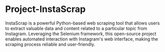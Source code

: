 # Project-InstaScrap
InstaScrap is a powerful Python-based web scraping tool that allows users to extract valuable data and content related to a particular topic from Instagram. Leveraging the Selenium framework, this open-source project enables automated interaction with Instagram's web interface, making the scraping process reliable and user-friendly.
